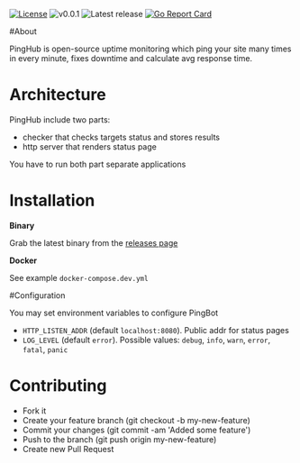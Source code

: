 
[![License](https://img.shields.io/badge/license-MIT-blue.svg)](https://github.com/traefik/traefik/blob/master/LICENSE.md)
![v0.0.1](https://github.com/antgubarev/pingbot/actions/workflows/quality.yml/badge.svg?branch=v0.0.1)
![Latest release](https://img.shields.io/github/v/release/antgubarev/pingbot)
[![Go Report Card](https://goreportcard.com/badge/github.com/antgubarev/pingbot)](https://goreportcard.com/report/github.com/antgubarev/pingbot)

#About

PingHub is open-source uptime monitoring which ping your site many times in every minute, 
fixes downtime and calculate avg response time.

# Architecture

PingHub include two parts:
 - checker that checks targets status and stores results
 - http server that renders status page

You have to run both part separate applications

# Installation

**Binary**

Grab the latest binary from the [releases page](https://github.com/antgubarev/pinghub/releases)

**Docker**

See example `docker-compose.dev.yml`

#Configuration

You may set environment variables to configure PingBot

- `HTTP_LISTEN_ADDR` (default `localhost:8080`). Public addr for status pages
- `LOG_LEVEL` (default `error`). Possible values: `debug`, `info`, `warn`, `error`, `fatal`, `panic`

# Contributing

- Fork it
- Create your feature branch (git checkout -b my-new-feature)
- Commit your changes (git commit -am 'Added some feature')
- Push to the branch (git push origin my-new-feature)
- Create new Pull Request
